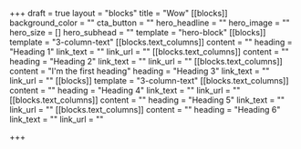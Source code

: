 +++
draft = true
layout = "blocks"
title = "Wow"
[[blocks]]
background_color = ""
cta_button = ""
hero_headline = ""
hero_image = ""
hero_size = []
hero_subhead = ""
template = "hero-block"
[[blocks]]
template = "3-column-text"
[[blocks.text_columns]]
content = ""
heading = "Heading 1"
link_text = ""
link_url = ""
[[blocks.text_columns]]
content = ""
heading = "Heading 2"
link_text = ""
link_url = ""
[[blocks.text_columns]]
content = "I'm the first heading"
heading = "Heading 3"
link_text = ""
link_url = ""
[[blocks]]
template = "3-column-text"
[[blocks.text_columns]]
content = ""
heading = "Heading 4"
link_text = ""
link_url = ""
[[blocks.text_columns]]
content = ""
heading = "Heading 5"
link_text = ""
link_url = ""
[[blocks.text_columns]]
content = ""
heading = "Heading 6"
link_text = ""
link_url = ""

+++
